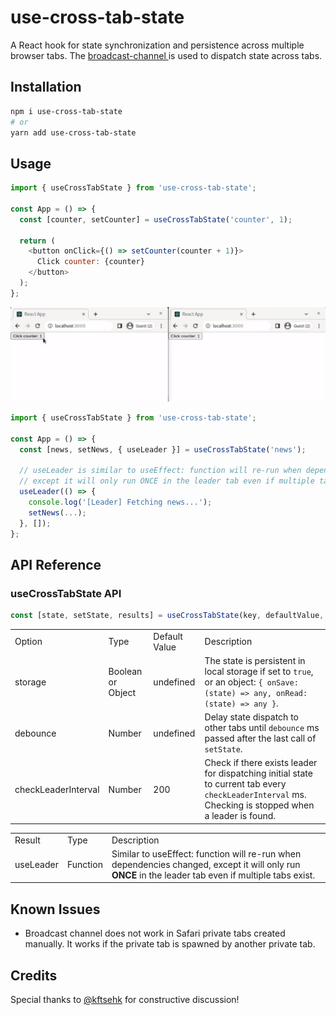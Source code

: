 # use-cross-tab-state

A React hook for state synchronization and persistence across multiple browser tabs. The [broadcast-channel
](https://github.com/pubkey/broadcast-channel) is used to dispatch state across tabs.

## Installation

```sh
npm i use-cross-tab-state
# or
yarn add use-cross-tab-state
```

## Usage

```javascript
import { useCrossTabState } from 'use-cross-tab-state';

const App = () => {
  const [counter, setCounter] = useCrossTabState('counter', 1);

  return (
    <button onClick={() => setCounter(counter + 1)}>
      Click counter: {counter}
    </button>
  );
};
```

![Counter](imgs/counter.gif)

```javascript
import { useCrossTabState } from 'use-cross-tab-state';

const App = () => {
  const [news, setNews, { useLeader }] = useCrossTabState('news');

  // useLeader is similar to useEffect: function will re-run when dependencies changed,
  // except it will only run ONCE in the leader tab even if multiple tabs exist.
  useLeader(() => {
    console.log('[Leader] Fetching news...');
    setNews(...);
  }, []);
};
```

## API Reference

### useCrossTabState API

```javascript
const [state, setState, results] = useCrossTabState(key, defaultValue, options);
```

<table>
  <tr>
    <td> Option </td>
    <td> Type </td>
    <td> Default Value </td>
    <td> Description </td>
  </tr>
  <tr>
    <td> storage </td>
    <td> Boolean or Object </td>
    <td> undefined </td>
    <td> 
      The state is persistent in local storage if set to <code>true</code>, or an object: <code>{ onSave: (state) => any, onRead: (state) => any }</code>.
    </td>
  </tr>
  <tr>
    <td> debounce </td>
    <td> Number </td>
    <td> undefined </td>
    <td> 
      Delay state dispatch to other tabs until <code>debounce</code> ms passed after the last call of <code>setState</code>. 
    </td>
  </tr>
  <tr>
    <td> checkLeaderInterval </td>
    <td> Number </td>
    <td> 200 </td>
    <td>
      Check if there exists leader for dispatching initial state to current tab every <code>checkLeaderInterval</code> ms. Checking is stopped when a leader is found.
    </td>
  </tr>
</table>

<table>
  <tr>
    <td> Result </td>
    <td> Type </td>
    <td> Description </td>
  </tr>
  <tr>
    <td> useLeader </td>
    <td> Function </td>
    <td>
      Similar to useEffect: function will re-run when dependencies changed, except it will only run <b>ONCE</b> in the leader tab even if multiple tabs exist.
    </td>
  </tr>
</table>

## Known Issues

- Broadcast channel does not work in Safari private tabs created manually. It works if the private tab is spawned by another private tab.

## Credits

Special thanks to [@kftsehk](https://github.com/kftsehk) for constructive discussion!
